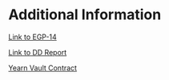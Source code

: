 # Additional Information

[Link to EGP-14](https://forum.element.fi/discussion/7119-egp14-onboard-yvbalancerboostedaaveusd)

[Link to DD Report](https://forum.element.fi/discussion/7455-report-egp14-onboard-yvbalancerboostedaaveusd)

[Yearn Vault Contract](https://etherscan.io/address/0xc5F3D11580c41cD07104e9AF154Fc6428bb93c73)
